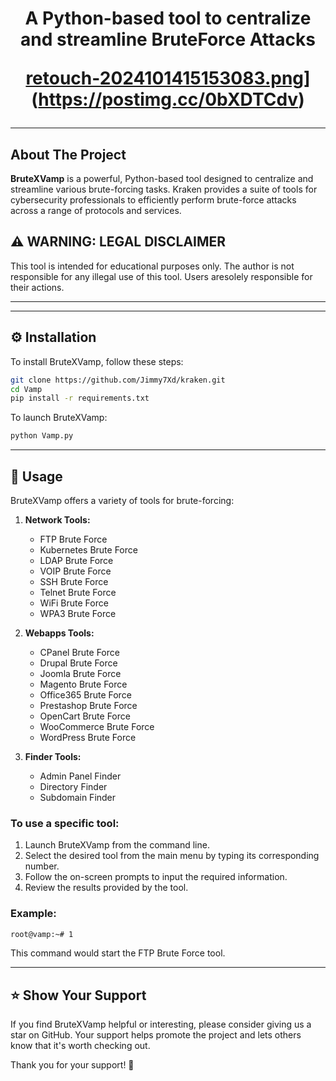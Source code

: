 
<h1 align="center">

   A Python-based tool to centralize and streamline BruteForce Attacks
</p>

[retouch-2024101415153083.png](https://i.postimg.cc/FHNpJWYY/retouch-2024101415153083.png)](https://postimg.cc/0bXDTCdv)

---

## About The Project
<b>BruteXVamp</b> is a powerful, Python-based tool designed to centralize and streamline various brute-forcing tasks. Kraken provides a suite of tools for cybersecurity professionals to efficiently perform brute-force attacks across a range of protocols and services.

## ⚠️  WARNING: LEGAL DISCLAIMER

This tool is intended for educational purposes only. The author is not responsible for any illegal use of this tool. Users aresolely responsible 
for their actions.

---

---

## ⚙️ Installation

To install BruteXVamp, follow these steps:

```bash
git clone https://github.com/Jimmy7Xd/kraken.git
cd Vamp
pip install -r requirements.txt
```

To launch BruteXVamp:

```bash
python Vamp.py
```

---

## 📖 Usage

BruteXVamp offers a variety of tools for brute-forcing:

1. **Network Tools:**
   - FTP Brute Force
   - Kubernetes Brute Force
   - LDAP Brute Force
   - VOIP Brute Force
   - SSH Brute Force
   - Telnet Brute Force
   - WiFi Brute Force
   - WPA3 Brute Force

2. **Webapps Tools:**
   - CPanel Brute Force
   - Drupal Brute Force
   - Joomla Brute Force
   - Magento Brute Force
   - Office365 Brute Force
   - Prestashop Brute Force
   - OpenCart Brute Force
   - WooCommerce Brute Force
   - WordPress Brute Force
3. **Finder Tools:**
   - Admin Panel Finder
   - Directory Finder
   - Subdomain Finder

### To use a specific tool:

1. Launch BruteXVamp from the command line.
2. Select the desired tool from the main menu by typing its corresponding number.
3. Follow the on-screen prompts to input the required information.
4. Review the results provided by the tool.

### Example:

```bash
root@vamp:~# 1
```
This command would start the FTP Brute Force tool.

---

## ⭐️ Show Your Support

If you find BruteXVamp helpful or interesting, please consider giving us a star on GitHub. Your support helps promote the project and lets others know that it's worth checking out.

Thank you for your support! 🌟
